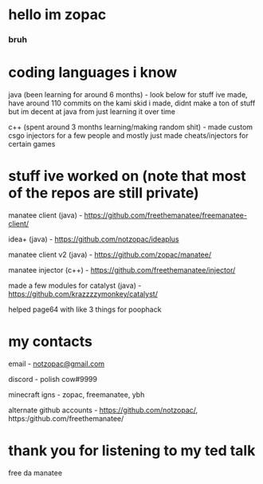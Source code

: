 # hello im zopac
### bruh

# coding languages i know

java (been learning for around 6 months) - look below for stuff ive made, have around 110 commits on the kami skid i made, didnt make a ton of stuff but im decent at java from just learning it over time

c++ (spent around 3 months learning/making random shit) - made custom csgo injectors for a few people and mostly just made cheats/injectors for certain games

# stuff ive worked on (note that most of the repos are still private)

manatee client (java) - https://github.com/freethemanatee/freemanatee-client/

idea+ (java) - https://github.com/notzopac/ideaplus

manatee client v2 (java) - https://github.com/zopac/manatee/

manatee injector (c++) - https://github.com/freethemanatee/injector/

made a few modules for catalyst (java) - https://github.com/krazzzzymonkey/catalyst/

helped page64 with like 3 things for poophack

# my contacts

email - notzopac@gmail.com

discord - polish cow#9999

minecraft igns - zopac, freemanatee, ybh

alternate github accounts - https://github.com/notzopac/, https:/github.com/freethemanatee/

# thank you for listening to my ted talk

free da manatee
